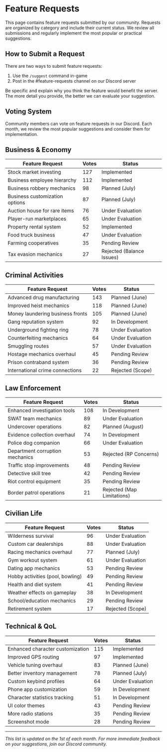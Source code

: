 # Feature Requests

This page contains feature requests submitted by our community. Requests are organized by category and include their current status. We review all submissions and regularly implement the most popular or practical suggestions.

## How to Submit a Request

There are two ways to submit feature requests:
1. Use the `/suggest` command in-game
2. Post in the #feature-requests channel on our Discord server

Be specific and explain why you think the feature would benefit the server. The more detail you provide, the better we can evaluate your suggestion.

## Voting System

Community members can vote on feature requests in our Discord. Each month, we review the most popular suggestions and consider them for implementation.

## Business & Economy

| Feature Request | Votes | Status |
|----------------|-------|--------|
| Stock market investing | 127 | Implemented |
| Business employee hierarchy | 112 | Implemented |
| Business robbery mechanics | 98 | Planned (July) |
| Business customization options | 87 | Planned (July) |
| Auction house for rare items | 76 | Under Evaluation |
| Player-run marketplaces | 65 | Under Evaluation |
| Property rental system | 52 | Implemented |
| Food truck business | 47 | Under Evaluation |
| Farming cooperatives | 35 | Pending Review |
| Tax evasion mechanics | 27 | Rejected (Balance Issues) |

## Criminal Activities

| Feature Request | Votes | Status |
|----------------|-------|--------|
| Advanced drug manufacturing | 143 | Planned (June) |
| Improved heist mechanics | 118 | Planned (June) |
| Money laundering business fronts | 105 | Planned (June) |
| Gang reputation system | 92 | In Development |
| Underground fighting ring | 78 | Under Evaluation |
| Counterfeiting mechanics | 64 | Under Evaluation |
| Smuggling routes | 57 | Under Evaluation |
| Hostage mechanics overhaul | 45 | Pending Review |
| Prison contraband system | 36 | Pending Review |
| International crime connections | 22 | Rejected (Scope) |

## Law Enforcement

| Feature Request | Votes | Status |
|----------------|-------|--------|
| Enhanced investigation tools | 108 | In Development |
| SWAT team mechanics | 89 | Under Evaluation |
| Undercover operations | 82 | Planned (August) |
| Evidence collection overhaul | 74 | In Development |
| Police dog companion | 66 | Under Evaluation |
| Department corruption mechanics | 53 | Rejected (RP Concerns) |
| Traffic stop improvements | 48 | Pending Review |
| Detective skill tree | 42 | Pending Review |
| Riot control equipment | 35 | Pending Review |
| Border patrol operations | 21 | Rejected (Map Limitations) |

## Civilian Life

| Feature Request | Votes | Status |
|----------------|-------|--------|
| Wilderness survival | 96 | Under Evaluation |
| Custom car dealerships | 88 | Under Evaluation |
| Racing mechanics overhaul | 77 | Planned (July) |
| Gym workout system | 61 | Under Evaluation |
| Dating app mechanics | 53 | Pending Review |
| Hobby activities (pool, bowling) | 49 | Pending Review |
| Health and diet system | 41 | Pending Review |
| Weather effects on gameplay | 38 | In Development |
| School/education mechanics | 29 | Pending Review |
| Retirement system | 17 | Rejected (Scope) |

## Technical & QoL

| Feature Request | Votes | Status |
|----------------|-------|--------|
| Enhanced character customization | 115 | Implemented |
| Improved GPS routing | 97 | Implemented |
| Vehicle tuning overhaul | 83 | Planned (June) |
| Better inventory management | 78 | Planned (July) |
| Custom keybind profiles | 64 | Under Evaluation |
| Phone app customization | 59 | In Development |
| Character statistics tracking | 51 | In Development |
| UI color themes | 43 | Pending Review |
| More radio stations | 35 | Pending Review |
| Screenshot mode | 28 | Pending Review |

---

*This list is updated on the 1st of each month. For more immediate feedback on your suggestions, join our Discord community.* 